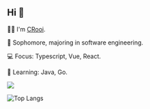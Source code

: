 ## Hi 👋
👨‍💻 I'm [CRooi](https://crooi.io).

👀 Sophomore, majoring in software engineering.

💻 Focus: Typescript, Vue, React.

📖 Learning: Java, Go.

<a href="https://github.com/anuraghazra/github-readme-stats">
  <img align="center" src="https://github-readme-stats-2-phi.vercel.app/api?username=CRooi&count_private=true&show_icons=true&include_all_commits=true&hide_border=false&hide_title=false" />
</a>

<br />

![Top Langs](https://github-readme-stats-2-phi.vercel.app/api/top-langs/?username=CRooi&layout=compact)
